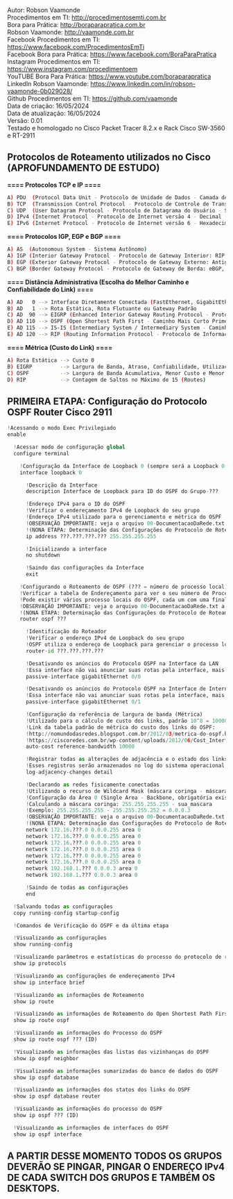 Autor: Robson Vaamonde<br>
Procedimentos em TI: http://procedimentosemti.com.br<br>
Bora para Prática: http://boraparapratica.com.br<br>
Robson Vaamonde: http://vaamonde.com.br<br>
Facebook Procedimentos em TI: https://www.facebook.com/ProcedimentosEmTi<br>
Facebook Bora para Prática: https://www.facebook.com/BoraParaPratica<br>
Instagram Procedimentos em TI: https://www.instagram.com/procedimentoem<br>
YouTUBE Bora Para Prática: https://www.youtube.com/boraparapratica<br>
LinkedIn Robson Vaamonde: https://www.linkedin.com/in/robson-vaamonde-0b029028/<br>
Github Procedimentos em TI: https://github.com/vaamonde<br>
Data de criação: 16/05/2024<br>
Data de atualização: 16/05/2024<br>
Versão: 0.01<br>
Testado e homologado no Cisco Packet Tracer 8.2.x e Rack Cisco SW-3560 e RT-2911

## Protocolos de Roteamento utilizados no Cisco (APROFUNDAMENTO DE ESTUDO)

**==== Protocolos TCP e IP ====**
```bash
A) PDU  (Protocol Data Unit - Protocolo de Unidade de Dados - Camada de Dados) 
B) TCP  (Transmission Control Protocol - Protocolo de Controle de Transmissão - Confiabilidade)
C) UDP  (User Datagram Protocol - Protocolo de Datagrama do Usuário - Sem Confiabilidade)
D) IPv4 (Internet Protocol - Protocolo de Internet versão 4 - Decimal - 32 Bits)
E) IPv6 (Internet Protocol - Protocolo de Internet versão 6 - Hexadecimal - 128 Bits)
```

**==== Protocolos IGP, EGP e BGP ====**
```bash
A) AS  (Autonomous System - Sistema Autônomo)
A) IGP (Interior Gateway Protocol - Protocolo de Gateway Interior: RIP, EIGP, OSPF e IS-IS)
B) EGP (Exterior Gateway Protocol - Protocolo de Gateway Externo: Antigo e Obsoleto)
C) BGP (Border Gateway Protocol - Protocolo de Gateway de Borda: eBGP, iBGP e MP-BGP)
```

**==== Distância Administrativa (Escolha do Melhor Caminho e Confiabilidade do Link) ====**
```bash
A) AD   0 --> Interface Diretamente Conectada (FastEthernet, GigabitEthernet)
B) AD   1 --> Rota Estática, Rota Flutuante ou Gateway Padrão
C) AD  90 --> EIGRP (Enhanced Interior Gateway Routing Protocol - Protocolo de Roteamento de Gateway Interno Aprimorado)
D) AD 110 --> OSPF (Open Shortest Path First - Caminho Mais Curto Primeiro)
E) AD 115 --> IS-IS (Intermediary System / Intermediary System - Caminho Mais Curto para as Rotas)
E) AD 120 --> RIP (Routing Information Protocol - Protocolo de Informações de Roteamento)
```

**==== Métrica (Custo do Link) ====**
```bash
A) Rota Estática --> Custo 0
B) EIGRP         --> Largura de Banda, Atraso, Confiabilidade, Utilização, MTU (Maximum Transmission Unit) e Contagem de Saltos
C) OSPF          --> Largura de Banda Acumulativa, Menor Custo e Menor Distância
D) RIP           --> Contagem de Saltos no Máximo de 15 (Routes)
```

## PRIMEIRA ETAPA: Configuração do Protocolo OSPF Router Cisco 2911

```python
!Acessando o modo Exec Privilegiado
enable

  !Acessar modo de configuração global
  configure terminal

    !Configuração da Interface de Loopback 0 (sempre será a Loopback 0, não mudar o número)
    interface loopback 0

      !Descrição da Interface
      description Interface de Loopback para ID do OSPF do Grupo-???

      !Endereço IPv4 para o ID do OSPF
      !Verificar o endereçamento IPv4 de Loopback do seu grupo
      !Endereço IPv4 utilizado para o gerenciamento e métrica do OSPF
      !OBSERVAÇÃO IMPORTANTE: veja o arquivo 00-DocumentacaoDaRede.txt a partir da linha: 270 
      !(NONA ETAPA: Determinação das Configurações do Protocolo de Roteamento Dinâmico OSPF)
      ip address ???.???.???.??? 255.255.255.255

      !Inicializando a interface
      no shutdown

      !Saindo das configurações da Interface
      exit

    !Configurando o Roteamento de OSPF (??? = número de processo local)
    !Verificar a tabela de Endereçamento para ver o seu número de Processo Local
    !Pode existir vários processo locais do OSPF, cada um com uma finalidade diferente
    !OBSERVAÇÃO IMPORTANTE: veja o arquivo 00-DocumentacaoDaRede.txt a partir da linha: 270 
    !(NONA ETAPA: Determinação das Configurações do Protocolo de Roteamento Dinâmico OSPF)
    router ospf ???

      !Identificação do Roteador
      !Verificar o endereço IPv4 de Loopback do seu grupo
      !OSPF utiliza o endereço de Loopback para gerenciar o processo local
      router-id ???.???.???.???

      !Desativando os anúncios do Protocolo OSPF na Interface da LAN
      !Essa interface não vai anunciar suas rotas pela interface, mais pode receber anúncios
      passive-interface gigabitEthernet 0/0

      !Desativando os anúncios do Protocolo OSPF na Interface de Internet
      !Essa interface não vai anunciar suas rotas pela interface, mais pode receber anúncios
      passive-interface gigabitEthernet 0/1

      !Configuração da referência de largura de banda (Métrica)
      !Utilizado para o cálculo de custo dos links, padrão 10^8 = 100000000 bps
      !Link da tabela padrão de métrica do custo dos links do OSPF: 
      !http://nomundodasredes.blogspot.com.br/2012/03/metrica-do-ospf.html
      !https://ciscoredes.com.br/wp-content/uploads/2012/06/Cost_Interface.png
      auto-cost reference-bandwidth 10000

      !Registrar todas as alterações de adjacência e o estado dos links
      !Esses registros serão armazenados no log do sistema operacional do IOS
      log-adjacency-changes detail

      !Declarando as redes fisicamente conectadas
      !Utilizando o recurso de Wildcard Mask (máscara coringa - máscara invertida)
      !Configuração da Área 0 (Single Area - Backbone, obrigatória existir na topologia)
      !Calculando a máscara coringa: 255.255.255.255 - sua_mascara
      !Exemplo: 255.255.255.255 - 255.255.255.252 = 0.0.0.3
      !OBSERVAÇÃO IMPORTANTE: veja o arquivo 00-DocumentacaoDaRede.txt a partir da linha: 270 
      !(NONA ETAPA: Determinação das Configurações do Protocolo de Roteamento Dinâmico OSPF)
      network 172.16.???.0 0.0.0.255 area 0
      network 172.16.???.0 0.0.0.255 area 0
      network 172.16.???.0 0.0.0.255 area 0
      network 172.16.???.0 0.0.0.255 area 0
      network 172.16.???.0 0.0.0.255 area 0
      network 172.16.???.0 0.0.0.255 area 0
      network 192.168.1.??? 0.0.0.3 area 0
      network 192.168.1.??? 0.0.0.3 area 0

      !Saindo de todas as configurações
      end

  !Salvando todas as configurações
  copy running-config startup-config

  !Comandos de Verificação do OSPF e da última etapa

  !Visualizando as configurações
  show running-config

  !Visualizando parâmetros e estatísticas do processo do protocolo de roteamento IP
  show ip protocols

  !Visualizando as configurações de endereçamento IPv4
  show ip interface brief

  !Visualizando as informações de Roteamento
  show ip route

  !Visualizando as informações de Roteamento do Open Shortest Path First (OSPF)
  show ip route ospf 

  !Visualizando as informações do Processo do OSPF
  show ip route ospf ??? (ID)

  !Visualizando as informações das listas das vizinhanças do OSPF
  show ip ospf neighbor

  !Visualizando as informações sumarizadas do banco de dados do OSPF
  show ip ospf database

  !Visualizando as informações dos statos dos links do OSPF
  show ip ospf database router

  !Visualizando as informações do processo do OSPF
  show ip ospf ??? (ID)

  !Visualizando as informações de interfaces do OSPF
  show ip ospf interface
```

## A PARTIR DESSE MOMENTO TODOS OS GRUPOS DEVERÃO SE PINGAR, PINGAR O ENDEREÇO IPv4 DE CADA SWITCH DOS GRUPOS E TAMBÉM OS DESKTOPS.